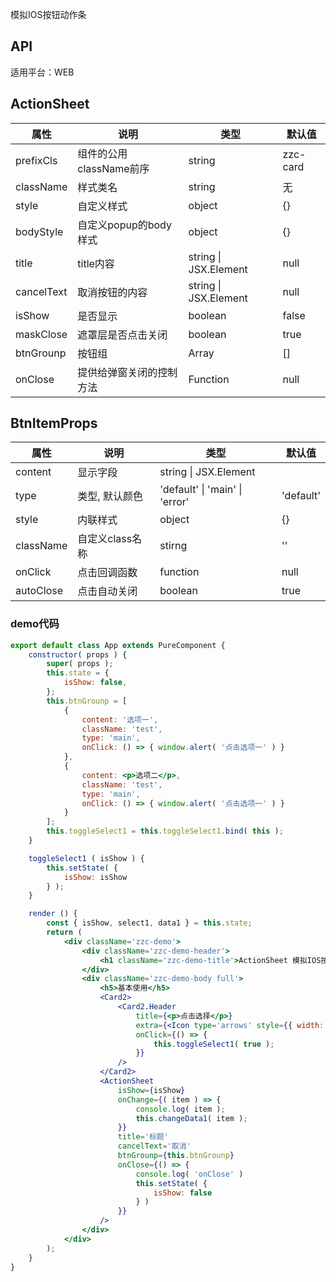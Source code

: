 模拟IOS按钮动作条

## API

适用平台：WEB

## ActionSheet

| 属性       | 说明                                  | 类型                                         | 默认值   |
| ---------- | ------------------------------------- | -------------------------------------------- | -------- |
| prefixCls  | 组件的公用className前序               | string                                       | zzc-card |
| className  | 样式类名                              | string                                       | 无       |
| style      | 自定义样式                            | object                                       | {}       |
| bodyStyle  | 自定义popup的body样式                 | object                                       | {}       |
| title      | title内容                             | string                        \| JSX.Element | null     |
| cancelText | 取消按钮的内容                        | string                        \| JSX.Element | null     |
| isShow     | 是否显示                              | boolean                                      | false    |
| maskClose  | 遮罩层是否点击关闭                    | boolean                                      | true     |
| btnGrounp  | 按钮组                                | Array<BtnItemProps>                          | []       |
| onClose    | 提供给弹窗关闭的控制方法 | Function                                     | null     |

## BtnItemProps
| 属性      | 说明            | 类型                           | 默认值    |
| --------- | --------------- | ------------------------------ | --------- |
| content   | 显示字段        | string \| JSX.Element          |           |
| type      | 类型, 默认颜色  | 'default' \| 'main' \| 'error' | 'default' |
| style     | 内联样式        | object                         | {}        |
| className | 自定义class名称 | stirng                         | ''        |
| onClick   | 点击回调函数    | function                       | null      |
| autoClose | 点击自动关闭    | boolean                        | true      |

### demo代码

```jsx
export default class App extends PureComponent {
    constructor( props ) {
        super( props );
        this.state = {
            isShow: false,
        };
        this.btnGrounp = [
            {
                content: '选项一',
                className: 'test',
                type: 'main',
                onClick: () => { window.alert( '点击选项一' ) }
            },
            {
                content: <p>选项二</p>,
                className: 'test',
                type: 'main',
                onClick: () => { window.alert( '点击选项一' ) }
            }
        ];
        this.toggleSelect1 = this.toggleSelect1.bind( this );
    }

    toggleSelect1 ( isShow ) {
        this.setState( {
            isShow: isShow
        } );
    }

    render () {
        const { isShow, select1, data1 } = this.state;
        return (
            <div className='zzc-demo'>
                <div className='zzc-demo-header'>
                    <h1 className='zzc-demo-title'>ActionSheet 模拟IOS按钮动作条</h1>
                </div>
                <div className='zzc-demo-body full'>
                    <h5>基本使用</h5>
                    <Card2>
                        <Card2.Header
                            title={<p>点击选择</p>}
                            extra={<Icon type='arrows' style={{ width: '20px', height: '30px' }} />}
                            onClick={() => {
                                this.toggleSelect1( true );
                            }}
                        />
                    </Card2>
                    <ActionSheet
                        isShow={isShow}
                        onChange={( item ) => {
                            console.log( item );
                            this.changeData1( item );
                        }}
                        title='标题'
                        cancelText='取消'
                        btnGrounp={this.btnGrounp}
                        onClose={() => {
                            console.log( 'onClose' )
                            this.setState( {
                                isShow: false
                            } )
                        }}
                    />
                </div>
            </div>
        );
    }
}
```


